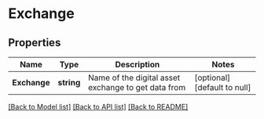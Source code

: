 # Exchange

## Properties
Name | Type | Description | Notes
------------ | ------------- | ------------- | -------------
**Exchange** | **string** | Name of the digital asset exchange to get data from | [optional] [default to null]

[[Back to Model list]](../README.md#documentation-for-models) [[Back to API list]](../README.md#documentation-for-api-endpoints) [[Back to README]](../README.md)


